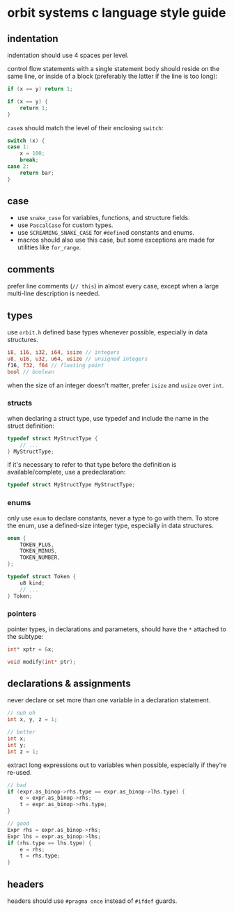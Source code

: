 # orbit systems c language style guide

## indentation
indentation should use 4 spaces per level.

control flow statements with a single statement body should reside on the same line, or inside of a block (preferably the latter if the line is too long):
```c
if (x == y) return 1;

if (x == y) {
    return 1;
}
```

`case`s should match the level of their enclosing `switch`:
```c
switch (x) {
case 1:
    x = 100;
    break;
case 2:
    return bar;
}
```

## case
- use `snake_case` for variables, functions, and structure fields.
- use `PascalCase` for custom types.
- use `SCREAMING_SNAKE_CASE` for `#define`d constants and enums.
- macros should also use this case, but some exceptions are made for utilities like `for_range`.

## comments
prefer line comments (`// this`) in almost every case, except when a large
multi-line description is needed.


## types
use `orbit.h` defined base types whenever possible, especially in data structures.
```rs
i8, i16, i32, i64, isize // integers
u8, u16, u32, u64, usize // unsigned integers
f16, f32, f64 // floating point
bool // boolean
```
when the size of an integer doesn't matter, prefer `isize` and `usize` over `int`.

### structs
when declaring a struct type, use typedef and include the name in the struct definition:
```c
typedef struct MyStructType {
    // ...
} MyStructType;
```

if it's necessary to refer to that type before the definition is available/complete, use a predeclaration:
```c
typedef struct MyStructType MyStructType;
```

### enums
only use `enum` to declare constants, never a type to go with them. To store the enum, use a defined-size integer type, especially in data structures.
```c
enum {
    TOKEN_PLUS,
    TOKEN_MINUS,
    TOKEN_NUMBER,
};

typedef struct Token {
    u8 kind;
    // ...
} Token;
```

### pointers
pointer types, in declarations and parameters, should have the `*` attached to the subtype:
```c
int* xptr = &x;

void modify(int* ptr);
```

## declarations & assignments
never declare or set more than one variable in a declaration statement.
```c
// nuh uh
int x, y, z = 1;

// better
int x;
int y;
int z = 1;
```

extract long expressions out to variables when possible, especially if they're re-used.
```c
// bad
if (expr.as_binop->rhs.type == expr.as_binop->lhs.type) {
    e = expr.as_binop->rhs;
    t = expr.as_binop->rhs.type;
}

// good
Expr rhs = expr.as_binop->rhs;
Expr lhs = expr.as_binop->lhs;
if (rhs.type == lhs.type) {
    e = rhs;
    t = rhs.type;
}
```

## headers
headers should use `#pragma once` instead of `#ifdef` guards.